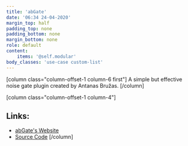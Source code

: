 ```yaml
---
title: 'abGate'
date: '06:34 24-04-2020'
margin_top: half
padding_top: none
padding_bottom: none
margin_bottom: none
role: default
content:
    items: '@self.modular'
body_classes: 'use-case custom-list'
---
```

[column class="column-offset-1 column-6 first"]
A simple but effective noise gate plugin created by Antanas Bružas.
[/column]

[column class="column-offset-1 column-4"]
## Links:
+ [abGate's Website](https://abgate.sourceforge.io/)
+ [Source Code](https://github.com/antanasbruzas/abGate)
[/column]

